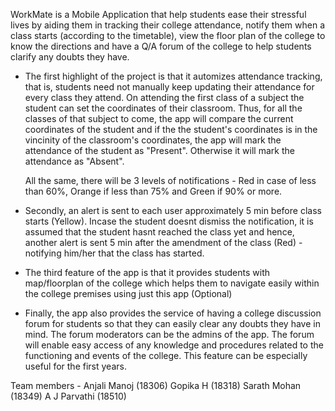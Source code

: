 

WorkMate is a Mobile Application that help students ease their stressful lives by aiding them in tracking their college attendance, notify them when a class starts (according to the timetable), view the floor plan of the college to know the directions and have a Q/A forum of the college to help students clarify any doubts they have. 

* The first highlight of the project is that it automizes attendance tracking, that is, students need not manually keep updating their attendance for every class they attend. On attending the first class of a subject the student can set the coordinates of their classroom. Thus, for all the classes of that subject to come, the app will compare the current coordinates of the student and if the the student's coordinates is in the vincinity of the classroom's coordinates, the app will mark the attendance of the student as "Present". Otherwise it will mark the attendance as "Absent".

  All the same, there will be 3 levels of notifications - Red in case of less than 60%, Orange if less than 75% and Green if 90% or more.

* Secondly, an alert is sent to each user approximately 5 min before class starts (Yellow). Incase the student doesnt dismiss the notification, it is assumed that the student hasnt reached the class yet and hence, another alert is sent 5 min after the amendment of the class (Red) - notifying him/her that the class has started.

* The third feature of the app is that it provides students with map/floorplan of the college which helps them to navigate easily within the college premises using just this app (Optional)

* Finally, the app also provides the service of having a college discussion forum for students so that they can easily clear any doubts they have in mind. The forum moderators can be the admins of the app. The forum will enable easy access of any knowledge and procedures related to the functioning and events of the college. This feature can be especially useful for the first years.


Team members -  Anjali Manoj (18306)
                Gopika H (18318)
                Sarath Mohan (18349)
                A J Parvathi (18510)


                                                                                                               
                                                                                                               
                                           
